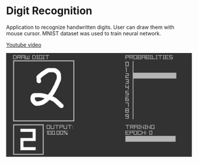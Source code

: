 # Digit Recognition

Application to recognize handwritten digits. User can draw them with mouse cursor. MNIST dataset was used to train neural network. 

[Youtube video](https://youtu.be/eTcAwhPnnJA)

![Preview](preview.jpg)



